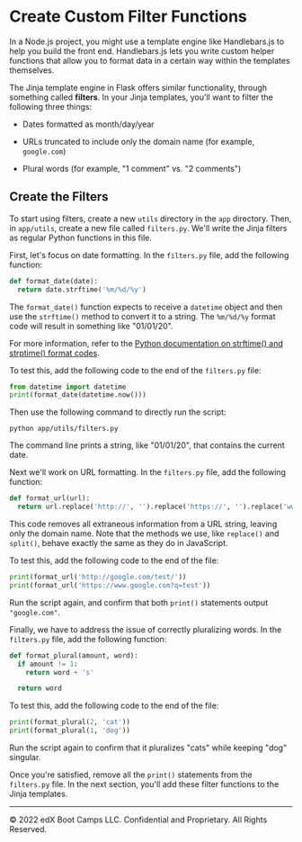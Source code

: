 # Create Custom Filter Functions

In a Node.js project, you might use a template engine like Handlebars.js to help you build the front end. Handlebars.js lets you write custom helper functions that allow you to format data in a certain way within the templates themselves.

The Jinja template engine in Flask offers similar functionality, through something called **filters**. In your Jinja templates, you'll want to filter the following three things:

* Dates formatted as month/day/year

* URLs truncated to include only the domain name (for example, `google.com`)

* Plural words (for example, "1 comment" vs. "2 comments")

## Create the Filters

To start using filters, create a new `utils` directory in the `app` directory. Then, in `app/utils`, create a new file called `filters.py`. We'll write the Jinja filters as regular Python functions in this file.

First, let's focus on date formatting. In the `filters.py` file, add the following function:

```python
def format_date(date):
  return date.strftime('%m/%d/%y')
```

The `format_date()` function expects to receive a `datetime` object and then use the `strftime()` method to convert it to a string. The `%m/%d/%y` format code will result in something like "01/01/20".

For more information, refer to the [Python documentation on strftime() and strptime() format codes](https://docs.python.org/3/library/datetime.html#strftime-and-strptime-format-codes).

To test this, add the following code to the end of the `filters.py` file:

```python
from datetime import datetime
print(format_date(datetime.now()))
```

Then use the following command to directly run the script:

```console
python app/utils/filters.py
```

The command line prints a string, like "01/01/20", that contains the current date.

Next we'll work on URL formatting. In the `filters.py` file, add the following function:

```python
def format_url(url):
  return url.replace('http://', '').replace('https://', '').replace('www.', '').split('/')[0].split('?')[0]
```

This code removes all extraneous information from a URL string, leaving only the domain name. Note that the methods we use, like `replace()` and `split()`, behave exactly the same as they do in JavaScript.

To test this, add the following code to the end of the file:

```python
print(format_url('http://google.com/test/'))
print(format_url('https://www.google.com?q=test'))
```

Run the script again, and confirm that both `print()` statements output `"google.com"`.

Finally, we have to address the issue of correctly pluralizing words. In the `filters.py` file, add the following function:

```python
def format_plural(amount, word):
  if amount != 1:
    return word + 's'

  return word
```

To test this, add the following code to the end of the file:

```python
print(format_plural(2, 'cat'))
print(format_plural(1, 'dog'))
```

Run the script again to confirm that it pluralizes "cats" while keeping "dog" singular.

Once you're satisfied, remove all the `print()` statements from the `filters.py` file. In the next section, you'll add these filter functions to the Jinja templates.

---
© 2022 edX Boot Camps LLC. Confidential and Proprietary. All Rights Reserved.
